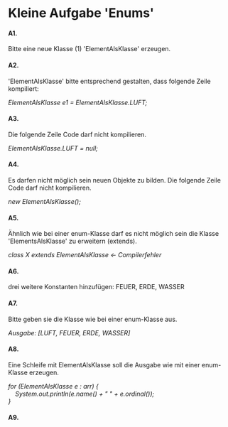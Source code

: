 # Kleine Aufgabe 'Enums'

#### A1.
Bitte eine neue Klasse (1) 'ElementAlsKlasse' erzeugen.

#### A2.
'ElementAlsKlasse' bitte entsprechend gestalten, dass folgende Zeile kompiliert:

*ElementAlsKlasse e1 = ElementAlsKlasse.LUFT;*

#### A3.
Die folgende Zeile Code darf nicht kompilieren.

*ElementAlsKlasse.LUFT = null;*

#### A4.
Es darfen nicht möglich sein neuen Objekte zu bilden. Die folgende Zeile Code darf nicht kompilieren.

*new ElementAlsKlasse();*

#### A5.
Ähnlich wie bei einer enum-Klasse darf es nicht möglich sein die Klasse 'ElementsAlsKlasse' zu erweitern (extends).

*class X extends ElementAlsKlasse <- Compilerfehler*

#### A6.
drei weitere Konstanten hinzufügen: FEUER, ERDE, WASSER

#### A7.
Bitte geben sie die Klasse wie bei einer enum-Klasse aus.

*Ausgabe: [LUFT, FEUER, ERDE, WASSER]*

#### A8.
Eine Schleife mit ElementAlsKlasse soll die Ausgabe wie mit einer enum-Klasse erzeugen.

<em>for (ElementAlsKlasse e : arr) { <br>
&#160;&#160;&#160;&#160;System.out.println(e.name() + " " + e.ordinal()); <br>
}</em>

#### A9.